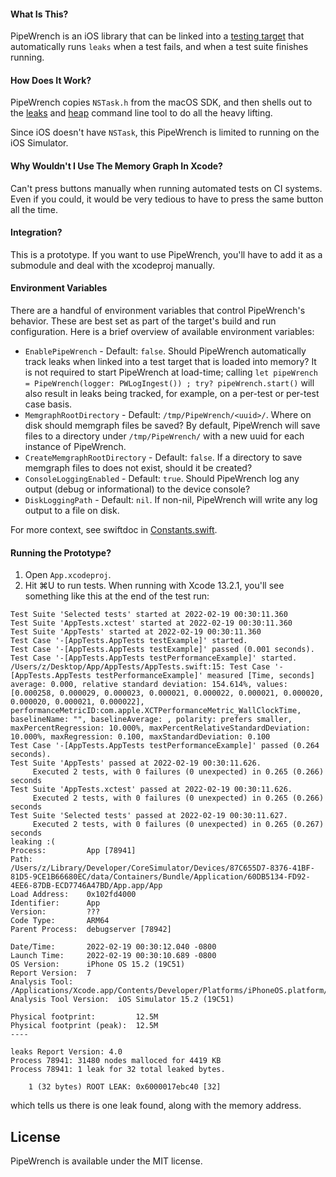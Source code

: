 #### What Is This?
PipeWrench is an iOS library that can be linked into a [testing target](https://developer.apple.com/library/archive/documentation/DeveloperTools/Conceptual/testing_with_xcode/chapters/01-introduction.html#//apple_ref/doc/uid/TP40014132) that automatically runs `leaks` when a test fails, and when a test suite finishes running.

#### How Does It Work?
PipeWrench copies `NSTask.h` from the macOS SDK, and then shells out to the [leaks](x-man-page://leaks) and [heap](x-man-page://heap) command line tool to do all the heavy lifting.

Since iOS doesn't have `NSTask`, this PipeWrench is limited to running on the iOS Simulator.

#### Why Wouldn't I Use The Memory Graph In Xcode?
Can't press buttons manually when running automated tests on CI systems. Even if you could, it would be very tedious to have to press the same button all the time.

#### Integration?
This is a prototype. If you want to use PipeWrench, you'll have to add it as a submodule and deal with the xcodeproj manually.

#### Environment Variables
There are a handful of environment variables that control PipeWrench's behavior. These are best set as part of the target's build and run configuration. Here is a brief overview of available environment variables:

- `EnablePipeWrench` - Default: `false`. Should PipeWrench automatically track leaks when linked into a test target that is loaded into memory? It is not required to start PipeWrench at load-time; calling `let pipeWrench = PipeWrench(logger: PWLogIngest()) ; try? pipeWrench.start()` will also result in leaks being tracked, for example, on a per-test or per-test case basis.
- `MemgraphRootDirectory` - Default: `/tmp/PipeWrench/<uuid>/`. Where on disk should memgraph files be saved? By default, PipeWrench will save files to a directory under `/tmp/PipeWrench/` with a new uuid for each instance of PipeWrench.
- `CreateMemgraphRootDirectory` - Default: `false`. If a directory to save memgraph files to does not exist, should it be created?
- `ConsoleLoggingEnabled` - Default: `true`. Should PipeWrench log any output (debug or informational) to the device console?
- `DiskLoggingPath` - Default: `nil`. If non-nil, PipeWrench will write any log output to a file on disk.

For more context, see swiftdoc in [Constants.swift](https://github.com/zadr/PipeWrench/blob/main/PipeWrench/PipeWrench/Constants.swift).

#### Running the Prototype?
1. Open `App.xcodeproj`.
2. Hit ⌘U to run tests. When running with Xcode 13.2.1, you'll see something like this at the end of the test run:

```
Test Suite 'Selected tests' started at 2022-02-19 00:30:11.360
Test Suite 'AppTests.xctest' started at 2022-02-19 00:30:11.360
Test Suite 'AppTests' started at 2022-02-19 00:30:11.360
Test Case '-[AppTests.AppTests testExample]' started.
Test Case '-[AppTests.AppTests testExample]' passed (0.001 seconds).
Test Case '-[AppTests.AppTests testPerformanceExample]' started.
/Users/z/Desktop/App/AppTests/AppTests.swift:15: Test Case '-[AppTests.AppTests testPerformanceExample]' measured [Time, seconds] average: 0.000, relative standard deviation: 154.614%, values: [0.000258, 0.000029, 0.000023, 0.000021, 0.000022, 0.000021, 0.000020, 0.000020, 0.000021, 0.000022], performanceMetricID:com.apple.XCTPerformanceMetric_WallClockTime, baselineName: "", baselineAverage: , polarity: prefers smaller, maxPercentRegression: 10.000%, maxPercentRelativeStandardDeviation: 10.000%, maxRegression: 0.100, maxStandardDeviation: 0.100
Test Case '-[AppTests.AppTests testPerformanceExample]' passed (0.264 seconds).
Test Suite 'AppTests' passed at 2022-02-19 00:30:11.626.
	 Executed 2 tests, with 0 failures (0 unexpected) in 0.265 (0.266) seconds
Test Suite 'AppTests.xctest' passed at 2022-02-19 00:30:11.626.
	 Executed 2 tests, with 0 failures (0 unexpected) in 0.265 (0.266) seconds
Test Suite 'Selected tests' passed at 2022-02-19 00:30:11.627.
	 Executed 2 tests, with 0 failures (0 unexpected) in 0.265 (0.267) seconds
leaking :(
Process:         App [78941]
Path:            /Users/z/Library/Developer/CoreSimulator/Devices/87C655D7-8376-41BF-81D5-9CE1B66680EC/data/Containers/Bundle/Application/60DB5134-FD92-4EE6-87DB-ECD7746A47BD/App.app/App
Load Address:    0x102fd4000
Identifier:      App
Version:         ???
Code Type:       ARM64
Parent Process:  debugserver [78942]

Date/Time:       2022-02-19 00:30:12.040 -0800
Launch Time:     2022-02-19 00:30:10.689 -0800
OS Version:      iPhone OS 15.2 (19C51)
Report Version:  7
Analysis Tool:   /Applications/Xcode.app/Contents/Developer/Platforms/iPhoneOS.platform/Library/Developer/CoreSimulator/Profiles/Runtimes/iOS.simruntime/Contents/Resources/RuntimeRoot/usr/bin/leaks
Analysis Tool Version:  iOS Simulator 15.2 (19C51)

Physical footprint:         12.5M
Physical footprint (peak):  12.5M
----

leaks Report Version: 4.0
Process 78941: 31480 nodes malloced for 4419 KB
Process 78941: 1 leak for 32 total leaked bytes.

    1 (32 bytes) ROOT LEAK: 0x6000017ebc40 [32]
```

which tells us there is one leak found, along with the memory address.

## License

PipeWrench is available under the MIT license.